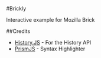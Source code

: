 #Brickly 

Interactive example for Mozilla Brick

##Credits

* [History.JS](https://github.com/browserstate/history.js/) - For the History API
* [PrismJS](http://prismjs.com/) - Syntax Highlighter
